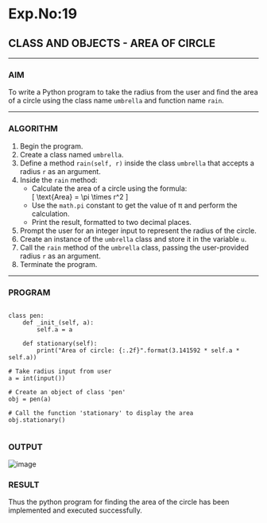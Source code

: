 # Exp.No:19  
## CLASS AND OBJECTS - AREA OF CIRCLE

---

### AIM  
To write a Python program to take the radius from the user and find the area of a circle using the class name `umbrella` and function name `rain`.

---

### ALGORITHM

1. Begin the program.  
2. Create a class named `umbrella`.  
3. Define a method `rain(self, r)` inside the class `umbrella` that accepts a radius `r` as an argument.  
4. Inside the `rain` method:  
   - Calculate the area of a circle using the formula:  
     \[ \text{Area} = \pi \times r^2 \]  
   - Use the `math.pi` constant to get the value of π and perform the calculation.  
   - Print the result, formatted to two decimal places.  
5. Prompt the user for an integer input to represent the radius of the circle.  
6. Create an instance of the `umbrella` class and store it in the variable `u`.  
7. Call the `rain` method of the `umbrella` class, passing the user-provided radius `r` as an argument.  
8. Terminate the program.

---

### PROGRAM

```

class pen:
    def _init_(self, a):
        self.a = a

    def stationary(self):
        print("Area of circle: {:.2f}".format(3.141592 * self.a * self.a))

# Take radius input from user
a = int(input())

# Create an object of class 'pen'
obj = pen(a)

# Call the function 'stationary' to display the area
obj.stationary()


```

### OUTPUT

![image](https://github.com/user-attachments/assets/c4ffc978-e03e-49c3-a29d-fa23c2814167)


### RESULT

Thus the python program for finding the area of the circle has been implemented and executed successfully.

